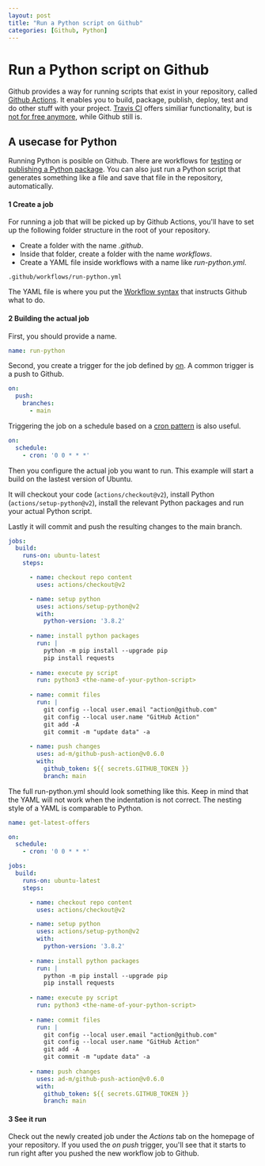 ```yaml
---
layout: post
title: "Run a Python script on Github"
categories: [Github, Python]
---
```


# Run a Python script on Github

Github provides a way for running scripts that exist in your repository, called [Github Actions](https://github.com/features/actions). It enables you to build, package, publish, deploy, test and do other stuff with your project. [Travis CI](https://www.travis-ci.com/) offers similiar functionality, but is [not for free anymore](https://blog.travis-ci.com/2020-11-02-travis-ci-new-billing), while Github still is.

## A usecase for Python

Running Python is posible on Github. There are workflows for [testing](https://docs.github.com/en/actions/automating-builds-and-tests/building-and-testing-nodejs-or-python?langId=py) or [publishing a Python package](https://github.com/actions/starter-workflows/blob/main/ci/python-publish.yml). You can also just run a Python script that generates something like a file and save that file in the repository, automatically.

#### 1 Create a job

For running a job that will be picked up by Github Actions, you'll have to set up the following folder structure in the root of your repository.

- Create a folder with the name *.github*.
- Inside that folder, create a folder with the name *workflows*.
- Create a YAML file inside workflows with a name like *run-python.yml*.
<!-- -->
    .github/workflows/run-python.yml

The YAML file is where you put the [Workflow syntax](https://docs.github.com/en/actions/using-workflows/workflow-syntax-for-github-actions) that instructs Github what to do.

#### 2 Building the actual job

First, you should provide a name.

``` yaml
name: run-python
```

Second, you create a trigger for the job defined by [on](https://docs.github.com/en/actions/using-workflows/workflow-syntax-for-github-actions#on). A common trigger is a push to Github.

``` yaml
on:
  push:
    branches:
      - main
```

Triggering the job on a schedule based on a [cron pattern](https://crontab.guru/#0_0_*_*_*) is also useful.

``` yaml
on:
  schedule:
    - cron: '0 0 * * *'
```

Then you configure the actual job you want to run. This example will start a build on the lastest version of Ubuntu. 

It will checkout your code (`actions/checkout@v2`), install Python (`actions/setup-python@v2`), install the relevant Python packages and run your actual Python script. 
    
Lastly it will commit and push the resulting changes to the main branch.
   
``` yaml
jobs:
  build:
    runs-on: ubuntu-latest
    steps:

      - name: checkout repo content
        uses: actions/checkout@v2

      - name: setup python
        uses: actions/setup-python@v2
        with:
          python-version: '3.8.2'
          
      - name: install python packages
        run: |
          python -m pip install --upgrade pip
          pip install requests
          
      - name: execute py script
        run: python3 <the-name-of-your-python-script>
          
      - name: commit files
        run: |
          git config --local user.email "action@github.com"
          git config --local user.name "GitHub Action"
          git add -A
          git commit -m "update data" -a
          
      - name: push changes
        uses: ad-m/github-push-action@v0.6.0
        with:
          github_token: ${{ secrets.GITHUB_TOKEN }}
          branch: main
```

The full run-python.yml should look something like this. Keep in mind that the YAML will not work when the indentation is not correct. The nesting style of a YAML is comparable to Python.

``` yaml
name: get-latest-offers

on:
  schedule:
    - cron: '0 0 * * *'

jobs:
  build:
    runs-on: ubuntu-latest
    steps:

      - name: checkout repo content
        uses: actions/checkout@v2

      - name: setup python
        uses: actions/setup-python@v2
        with:
          python-version: '3.8.2'
          
      - name: install python packages
        run: |
          python -m pip install --upgrade pip
          pip install requests
          
      - name: execute py script
        run: python3 <the-name-of-your-python-script>
          
      - name: commit files
        run: |
          git config --local user.email "action@github.com"
          git config --local user.name "GitHub Action"
          git add -A
          git commit -m "update data" -a
          
      - name: push changes
        uses: ad-m/github-push-action@v0.6.0
        with:
          github_token: ${{ secrets.GITHUB_TOKEN }}
          branch: main  
```

#### 3 See it run

Check out the newly created job under the *Actions* tab on the homepage of your repository. If you used the *on push* trigger, you'll see that it starts to run right after you pushed the new workflow job to Github.

